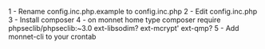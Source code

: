 1 - Rename config.inc.php.example to config.inc.php
2 - Edit config.inc.php
3 - Install composer
4 - on monnet home type
   composer require phpseclib/phpseclib:~3.0
    ext-libsodim? ext-mcrypt' ext-qmp?
5 - Add monnet-cli to your crontab

